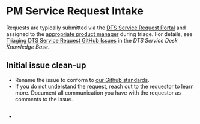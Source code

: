 # PM Service Request Intake

Requests are typically submitted via the [DTS Service Request Portal](https://atd.knack.com/dts#new-service-request/) and assigned to the [appropriate product manager](https://docs.google.com/spreadsheets/d/1BsOklJsJiIIqdlmtNtr9peL3URS7Hdu9RVj4D97701k/edit#gid=1907210355) during triage. For details, see [Triaging DTS Service Request GitHub Issues](http://localhost:5000/s/-M4LYhVrPWLmbRD1Xv0p/dts-service-desk/triaging-dts-service-request-github-issues) in the _DTS Service Desk Knowledge Base_.&#x20;

## Initial issue clean-up

* Rename the issue to conform to [our Github standards](https://atd-dts.gitbook.io/wiki/product-ops/github-project-management#issue-titles).&#x20;
* If you do not understand the request, reach out to the requestor to learn more. Document all communication you have with the requestor as comments to the issue.&#x20;



##

*
